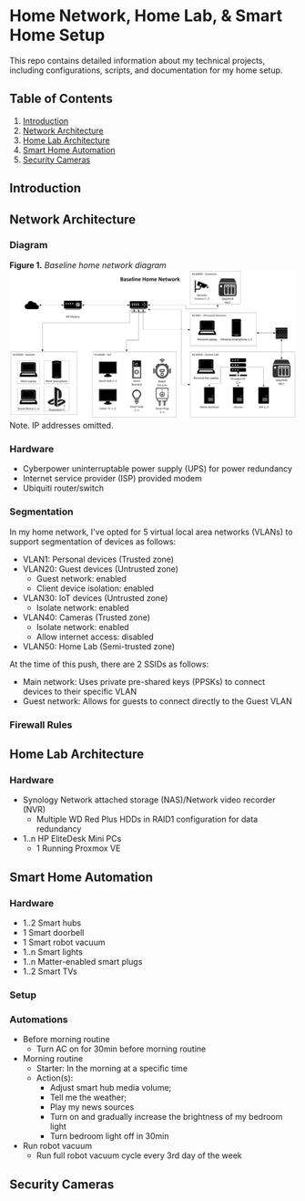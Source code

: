 # Home Network, Home Lab, & Smart Home Setup
This repo contains detailed information about my technical projects, including configurations, scripts, and documentation for my home setup.

## Table of Contents
1. [Introduction](#introduction)
2. [Network Architecture](#network-architecture)
3. [Home Lab Architecture](#home-lab-architecture)
4. [Smart Home Automation](#smart-home-automation)
5. [Security Cameras](#security-cameras)


## Introduction


## Network Architecture
### Diagram
**Figure 1.**
*Baseline home network diagram*
![Baseline home network diagram](/assets/images/Baseline_H_Network.png)
Note. IP addresses omitted.

### Hardware
- Cyberpower uninterruptable power supply (UPS) for power redundancy
- Internet service provider (ISP) provided modem
- Ubiquiti router/switch

### Segmentation
In my home network, I've opted for 5 virtual local area networks (VLANs) to support segmentation of devices as follows: 
- VLAN1: Personal devices (Trusted zone)
- VLAN20: Guest devices (Untrusted zone)
  - Guest network: enabled
  - Client device isolation: enabled
- VLAN30: IoT devices (Untrusted zone)
  - Isolate network: enabled
- VLAN40: Cameras (Trusted zone)
  - Isolate network: enabled
  - Allow internet access: disabled
- VLAN50: Home Lab (Semi-trusted zone)

At the time of this push, there are 2 SSIDs as follows: 
- Main network: Uses private pre-shared keys (PPSKs) to connect devices to their specific VLAN
- Guest network: Allows for guests to connect directly to the Guest VLAN

### Firewall Rules


## Home Lab Architecture
### Hardware
- Synology Network attached storage (NAS)/Network video recorder (NVR)
  - Multiple WD Red Plus HDDs in RAID1 configuration for data redundancy
- 1..n HP EliteDesk Mini PCs
  - 1 Running Proxmox VE

## Smart Home Automation
### Hardware
- 1..2 Smart hubs
- 1 Smart doorbell
- 1 Smart robot vacuum
- 1..n Smart lights
- 1..n Matter-enabled smart plugs
- 1..2 Smart TVs

### Setup

### Automations
- Before morning routine
  - Turn AC on for 30min before morning routine
- Morning routine
  - Starter: In the morning at a specific time
  - Action(s):
    - Adjust smart hub media volume;
    - Tell me the weather;
    - Play my news sources
    - Turn on and gradually increase the brightness of my bedroom light
    - Turn bedroom light off in 30min
- Run robot vacuum
  - Run full robot vacuum cycle every 3rd day of the week

## Security Cameras
